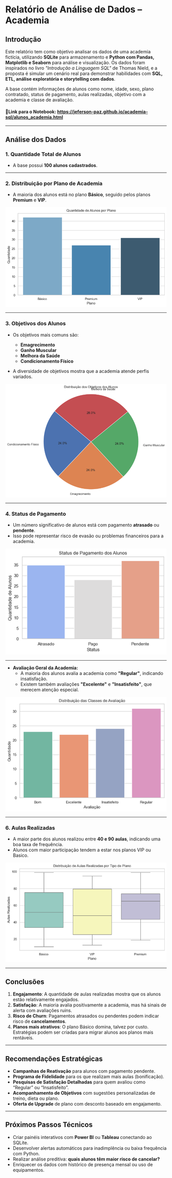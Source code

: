 # Relatório de Análise de Dados – Academia

## Introdução

Este relatório tem como objetivo analisar os dados de uma academia fictícia, utilizando **SQLite** para armazenamento e **Python com Pandas, Matplotlib e Seaborn** para análise e visualização. Os dados foram inspirados no livro *"Introdução a Linguagem SQL"* de Thomas Nield, e a proposta é simular um cenário real para demonstrar habilidades com **SQL, ETL, análise exploratória e storytelling com dados**.

A base contém informações de alunos como nome, idade, sexo, plano contratado, status de pagamento, aulas realizadas, objetivo com a academia e classe de avaliação.

#### 🔗Link para o Notebook: https://jeferson-paz.github.io/academia-sql/alunos_academia.html
---

## Análise dos Dados

### 1. Quantidade Total de Alunos

- A base possui **100 alunos cadastrados**.

---

### 2. Distribuição por Plano de Academia

- A maioria dos alunos está no plano **Básico**, seguido pelos planos **Premium** e **VIP**.
  
![Gráfico - Alunos por Plano](Imagens/quantidade_de_alunos_por_plano.png)

---

### 3. Objetivos dos Alunos

- Os objetivos mais comuns são:
  - **Emagrecimento**
  - **Ganho Muscular**
  - **Melhora da Saúde**
  - **Condicionamento Físico**

- A diversidade de objetivos mostra que a academia atende perfis variados.

![Gráfico - Objetivos](Imagens/distribuição_dos_objetivos_dos_alunos.png)

---

### 4. Status de Pagamento

- Um número significativo de alunos está com pagamento **atrasado** ou **pendente**.
- Isso pode representar risco de evasão ou problemas financeiros para a academia.

![Gráfico - Pagamento](Imagens/status_de_pagamento_dos_alunos.png)

---

- **Avaliação Geral da Academia:**
  - A maioria dos alunos avalia a academia como **"Regular"**, indicando insatisfação.
  - Existem também avaliações **"Excelente"** e **"Insatisfeito"**, que merecem atenção especial.

![Gráfico - Avaliação](Imagens/distribuição_das_classes_de_avaliação.png)

---

### 6. Aulas Realizadas

- A maior parte dos alunos realizou entre **40 e 90 aulas**, indicando uma boa taxa de frequência.
- Alunos com maior participação tendem a estar nos planos VIP ou Basico.

![Gráfico - Aulas Realizadas](Imagens/distribuição_de_aulas_realizadas_por_tipo_de_lano.png)

---

## Conclusões

1. **Engajamento**: A quantidade de aulas realizadas mostra que os alunos estão relativamente engajados.  
2. **Satisfação**: A maioria avalia positivamente a academia, mas há sinais de alerta com avaliações ruins.
3. **Risco de Churn**: Pagamentos atrasados ou pendentes podem indicar risco de **cancelamentos**.
4. **Planos mais atrativos**: O plano Básico domina, talvez por custo. Estratégias podem ser criadas para migrar alunos aos planos mais rentáveis.

---

## Recomendações Estratégicas

- **Campanhas de Reativação** para alunos com pagamento pendente.
- **Programa de Fidelidade** para os que realizam mais aulas (bonificação).
- **Pesquisas de Satisfação Detalhadas** para quem avaliou como “Regular” ou “Insatisfeito”.
- **Acompanhamento de Objetivos** com sugestões personalizadas de treino, dieta ou plano.
- **Oferta de Upgrade** de plano com desconto baseado em engajamento.

---

## Próximos Passos Técnicos

- Criar painéis interativos com **Power BI** ou **Tableau** conectando ao SQLite.
- Desenvolver alertas automáticos para inadimplência ou baixa frequência com Python.
- Realizar análise preditiva: **quais alunos têm maior risco de cancelar?**
- Enriquecer os dados com histórico de presença mensal ou uso de equipamentos.

